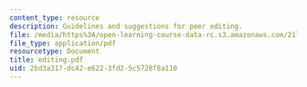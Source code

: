```yaml
---
content_type: resource
description: Guidelines and suggestions for peer editing.
file: /media/https%3A/open-learning-course-data-rc.s3.amazonaws.com/21l-009-shakespeare-spring-2004/2bd3a317dc42e6223fd25c5728f8a110_editing.pdf
file_type: application/pdf
resourcetype: Document
title: editing.pdf
uid: 2bd3a317-dc42-e622-3fd2-5c5728f8a110
---
```

